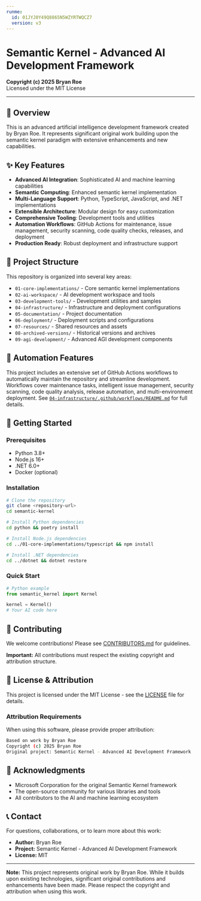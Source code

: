 ```yaml
---
runme:
  id: 01JYJ0Y49Q8865N5WZYRTWQCZ7
  version: v3
---
```


# Semantic Kernel - Advanced AI Development Framework

**Copyright (c) 2025 Bryan Roe**  
Licensed under the MIT License

---

## 🚀 Overview

This is an advanced artificial intelligence development framework created by Bryan Roe. It represents significant original work building upon the semantic kernel paradigm with extensive enhancements and new capabilities.

## ✨ Key Features

- **Advanced AI Integration**: Sophisticated AI and machine learning capabilities
- **Semantic Computing**: Enhanced semantic kernel implementation
- **Multi-Language Support**: Python, TypeScript, JavaScript, and .NET implementations
- **Extensible Architecture**: Modular design for easy customization
- **Comprehensive Tooling**: Development tools and utilities
- **Automation Workflows**: GitHub Actions for maintenance, issue management,
  security scanning, code quality checks, releases, and deployment
- **Production Ready**: Robust deployment and infrastructure support

## 📁 Project Structure

This repository is organized into several key areas:

- `01-core-implementations/` - Core semantic kernel implementations
- `02-ai-workspace/` - AI development workspace and tools
- `03-development-tools/` - Development utilities and samples
- `04-infrastructure/` - Infrastructure and deployment configurations
- `05-documentation/` - Project documentation
- `06-deployment/` - Deployment scripts and configurations
- `07-resources/` - Shared resources and assets
- `08-archived-versions/` - Historical versions and archives
- `09-agi-development/` - Advanced AGI development components

## 🤖 Automation Features

This project includes an extensive set of GitHub Actions workflows to
automatically maintain the repository and streamline development. Workflows cover
maintenance tasks, intelligent issue management, security scanning, code quality
analysis, release automation, and multi-environment deployment. See
[`04-infrastructure/.github/workflows/README.md`](04-infrastructure/.github/workflows/README.md)
for full details.

## 🚀 Getting Started

### Prerequisites

- Python 3.8+
- Node.js 16+
- .NET 6.0+
- Docker (optional)

### Installation

```bash {"id":"01JYJ0Y49H1P6BXMXV9F12Z6G3"}
# Clone the repository
git clone <repository-url>
cd semantic-kernel

# Install Python dependencies
cd python && poetry install

# Install Node.js dependencies
cd ../01-core-implementations/typescript && npm install

# Install .NET dependencies
cd ../dotnet && dotnet restore
```

### Quick Start

```python {"id":"01JYJ0Y49J0AB60P3EWFEZHSE3"}
# Python example
from semantic_kernel import Kernel

kernel = Kernel()
# Your AI code here
```

## 🤝 Contributing

We welcome contributions! Please see [CONTRIBUTORS.md](CONTRIBUTORS.md) for guidelines.

**Important:** All contributions must respect the existing copyright and attribution structure.

## 📜 License & Attribution

This project is licensed under the MIT License - see the [LICENSE](LICENSE) file for details.

### Attribution Requirements

When using this software, please provide proper attribution:

```sh {"id":"01JYJ0Y49KTTK5M6D1WYG28HAV"}
Based on work by Bryan Roe
Copyright (c) 2025 Bryan Roe
Original project: Semantic Kernel - Advanced AI Development Framework
```

## 🙏 Acknowledgments

- Microsoft Corporation for the original Semantic Kernel framework
- The open-source community for various libraries and tools
- All contributors to the AI and machine learning ecosystem

## 📞 Contact

For questions, collaborations, or to learn more about this work:

- **Author:** Bryan Roe
- **Project:** Semantic Kernel - Advanced AI Development Framework
- **License:** MIT

---

**Note:** This project represents original work by Bryan Roe. While it builds upon existing technologies, significant original contributions and enhancements have been made. Please respect the copyright and attribution when using this work.
